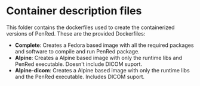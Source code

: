 # Container description files

This folder contains the dockerfiles used to create the containerized versions of PenRed. These are the provided Dockerfiles:

* **Complete**: Creates a Fedora based image with all the required packages and software to compile and run PenRed package. 
* **Alpine**: Creates a Alpine based image with only the runtime libs and PenRed executable. Doesn't include DICOM suport.
* **Alpine-dicom**: Creates a Alpine based image with only the runtime libs and the PenRed executable. Includes DICOM suport.
